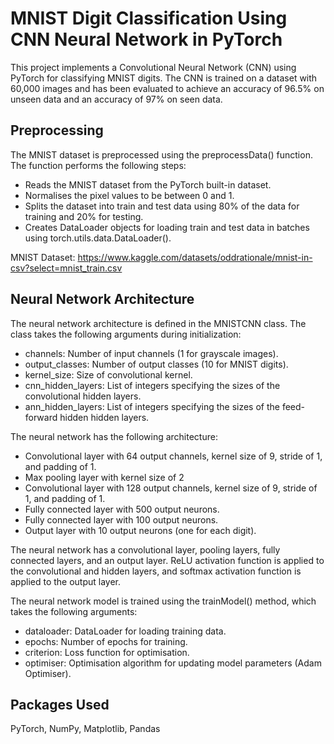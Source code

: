 # MNIST Digit Classification Using CNN Neural Network in PyTorch

This project implements a Convolutional Neural Network (CNN) using PyTorch for classifying MNIST digits. The CNN is trained on a dataset with 60,000 images and has been evaluated to achieve an accuracy of 96.5% on unseen data and an accuracy of 97% on seen data.

## Preprocessing
The MNIST dataset is preprocessed using the preprocessData() function. The function performs the following steps:

- Reads the MNIST dataset from the PyTorch built-in dataset.
- Normalises the pixel values to be between 0 and 1.
- Splits the dataset into train and test data using 80% of the data for training and 20% for testing.
- Creates DataLoader objects for loading train and test data in batches using torch.utils.data.DataLoader().

MNIST Dataset: https://www.kaggle.com/datasets/oddrationale/mnist-in-csv?select=mnist_train.csv

## Neural Network Architecture
The neural network architecture is defined in the MNISTCNN class. The class takes the following arguments during initialization:

- channels: Number of input channels (1 for grayscale images).
- output_classes: Number of output classes (10 for MNIST digits).
- kernel_size: Size of convolutional kernel.
- cnn_hidden_layers: List of integers specifying the sizes of the convolutional hidden layers.
- ann_hidden_layers: List of integers specifying the sizes of the feed-forward hidden hidden layers.

The neural network has the following architecture:

- Convolutional layer with 64 output channels, kernel size of 9, stride of 1, and padding of 1.
- Max pooling layer with kernel size of 2 
- Convolutional layer with 128 output channels, kernel size of 9, stride of 1, and padding of 1.
- Fully connected layer with 500 output neurons.
- Fully connected layer with 100 output neurons.
- Output layer with 10 output neurons (one for each digit).

The neural network has a convolutional layer, pooling layers, fully connected layers, and an output layer. ReLU activation function is applied to the convolutional and hidden layers, and softmax activation function is applied to the output layer.

The neural network model is trained using the trainModel() method, which takes the following arguments:

- dataloader: DataLoader for loading training data.
- epochs: Number of epochs for training.
- criterion: Loss function for optimisation.
- optimiser: Optimisation algorithm for updating model parameters (Adam Optimiser).

## Packages Used
PyTorch, NumPy, Matplotlib, Pandas 
